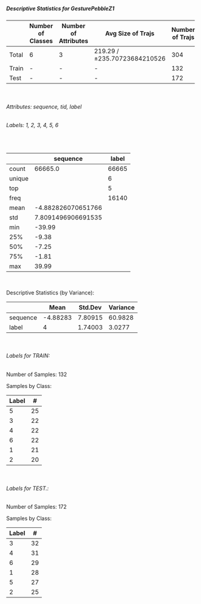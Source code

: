 ##### Descriptive Statistics for GesturePebbleZ1


|       |   Number of Classes |   Number of Attributes |            Avg Size of Trajs |   Number of Trajs | Hold-out   |   Number of Points |   Longest Size |   Shortest Size |
|-------|---------------------|------------------------|------------------------------|-------------------|------------|--------------------|----------------|-----------------|
| Total | 6                   | 3                      | 219.29 / ±235.70723684210526 | 304               | 100%       |              66665 |            455 |             115 |
| Train | -                   | -                      | -                            | 132               | 43.42%     |              30850 |            455 |             115 |
| Test  | -                   | -                      | -                            | 172               | 56.58%     |              35815 |            375 |             100 |

&nbsp;

###### Attributes: sequence, tid, label


###### Labels: 1, 2, 3, 4, 5, 6

&nbsp;

|        | sequence           | label   |
|--------|--------------------|---------|
| count  | 66665.0            | 66665   |
| unique |                    | 6       |
| top    |                    | 5       |
| freq   |                    | 16140   |
| mean   | -4.882826070651766 |         |
| std    | 7.8091496906691535 |         |
| min    | -39.99             |         |
| 25%    | -9.38              |         |
| 50%    | -7.25              |         |
| 75%    | -1.81              |         |
| max    | 39.99              |         |

&nbsp;

Descriptive Statistics (by Variance): 


|          |     Mean |   Std.Dev |   Variance |
|----------|----------|-----------|------------|
| sequence | -4.88283 |   7.80915 |    60.9828 |
| label    |  4       |   1.74003 |     3.0277 |

&nbsp;

###### Labels for TRAIN:


Number of Samples: 132
Samples by Class:
|   Label |   # |
|---------|-----|
|       5 |  25 |
|       3 |  22 |
|       4 |  22 |
|       6 |  22 |
|       1 |  21 |
|       2 |  20 |

&nbsp;

###### Labels for TEST.:


Number of Samples: 172
Samples by Class:
|   Label |   # |
|---------|-----|
|       3 |  32 |
|       4 |  31 |
|       6 |  29 |
|       1 |  28 |
|       5 |  27 |
|       2 |  25 |